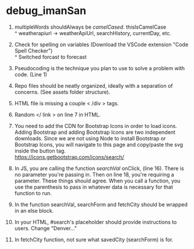 # debug_imanSan

1. multipleWords shouldAlways be *camelCased.* thisIsCamelCase  
^ weatherapiurl -> weatherApiUrl, searchHistory, currentDay, etc.

2. Check for spelling on variables (Download the VSCode extension "Code Spell Checker")  
^ Switched forcast to forecast

3. Pseudocoding is the technique you plan to use to solve a problem with code. (Line 1)

4. Repo files should be neatly organized, ideally with a separation of concerns. (See assets folder structure).

5. HTML file is missing a couple < /div > tags.

6. Random </ link > on line 7 in HTML.

7. You need to add the CDN for Bootstrap Icons in order to load icons. Adding Bootstrap and adding Bootstrap Icons are two independent downloads. Since we are not using Node to install Bootstrap or Bootstrap Icons, you will navigate to this page and copy/paste the svg inside the button tag.  
https://icons.getbootstrap.com/icons/search/

8. In JS, you are calling the function *searchVal* onClick, (line 16). There is no parameter you're passing in. Then on line 18, you're requiring a parameter. These things should agree. When you call a function, you use the parenthesis to pass in whatever data is necessary for that function to run.

9. In the function searchVal, searchForm and fetchCity should be wrapped in an else block.

10. In your HTML, #search's placeholder should provide instructions to users. Change "Denver..."

11. In fetchCity function, not sure what savedCity (searchForm) is for.
